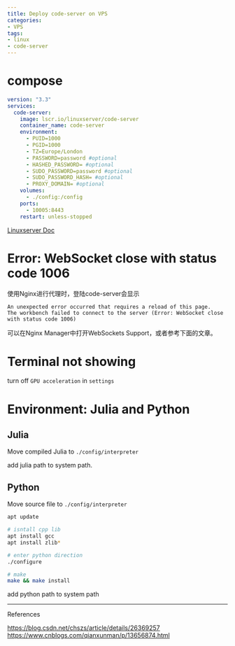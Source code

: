 ```yaml
---
title: Deploy code-server on VPS
categories: 
- VPS
tags: 
- linux
- code-server
---
```


# compose

```yaml
version: "3.3"
services:
  code-server:
    image: lscr.io/linuxserver/code-server
    container_name: code-server
    environment:
      - PUID=1000
      - PGID=1000
      - TZ=Europe/London
      - PASSWORD=password #optional
      - HASHED_PASSWORD= #optional
      - SUDO_PASSWORD=password #optional
      - SUDO_PASSWORD_HASH= #optional
      - PROXY_DOMAIN= #optional
    volumes:
      - ./config:/config
    ports:
      - 10005:8443
    restart: unless-stopped
```

[Linuxserver Doc](https://docs.linuxserver.io/images/docker-code-server)

# Error: WebSocket close with status code 1006

使用Nginx进行代理时，登陆code-server会显示
```
An unexpected error occurred that requires a reload of this page.
The workbench failed to connect to the server (Error: WebSocket close with status code 1006)
```

可以在Nginx Manager中打开WebSockets Support，或者参考下面的文章。


# Terminal not showing

turn off `GPU acceleration` in `settings`

# Environment: Julia and Python

## Julia

Move compiled Julia to `./config/interpreter`

add julia path to system path.

## Python

Move source file to `./config/interpreter`

```bash
apt update

# isntall cpp lib
apt install gcc
apt install zlib*

# enter python direction
./configure

# make
make && make install

```

add python path to system path



----
References

https://blog.csdn.net/chszs/article/details/26369257
https://www.cnblogs.com/qianxunman/p/13656874.html